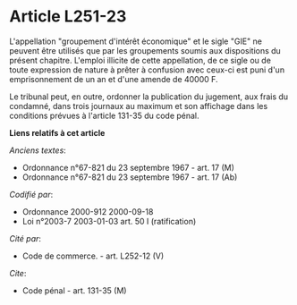 # Article L251-23

L'appellation "groupement d'intérêt économique" et le sigle "GIE" ne peuvent être utilisés que par les groupements soumis aux
dispositions du présent chapitre. L'emploi illicite de cette appellation, de ce sigle ou de toute expression de nature à
prêter à confusion avec ceux-ci est puni d'un emprisonnement de un an et d'une amende de 40000 F.

Le tribunal peut, en outre, ordonner la publication du jugement, aux frais du condamné, dans trois journaux au maximum et son
affichage dans les conditions prévues à l'article 131-35 du code pénal.

**Liens relatifs à cet article**

_Anciens textes_:

  - Ordonnance n°67-821 du 23 septembre 1967 - art. 17 (M)
  - Ordonnance n°67-821 du 23 septembre 1967 - art. 17 (Ab)

_Codifié par_:

  - Ordonnance 2000-912 2000-09-18
  - Loi n°2003-7 2003-01-03 art. 50 I (ratification)

_Cité par_:

  - Code de commerce. - art. L252-12 (V)

_Cite_:

  - Code pénal - art. 131-35 (M)
